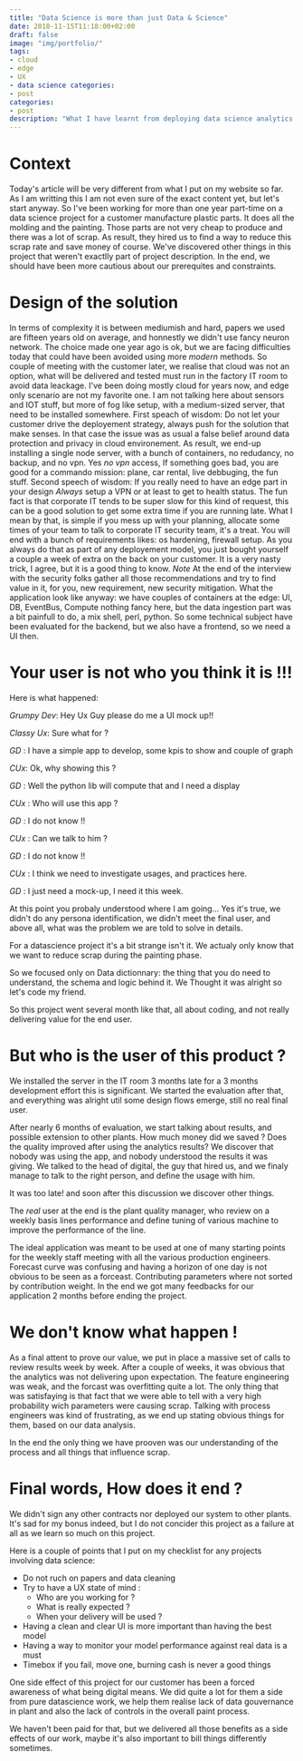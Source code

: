 ```yaml
---
title: "Data Science is more than just Data & Science"
date: 2018-11-15T11:18:00+02:00
draft: false
image: "img/portfolio/"
tags:
- cloud
- edge
- UX
- data science categories:
- post
categories:
- post
description: "What I have learnt from deploying data science analytics for a customer"
---
```


# Context
Today's article will be very different from what I put on my website so far. As
I am writting this I am not even sure of the exact content yet, but let's start anyway.
So I've been working for more than one year part-time on a data science project for a
customer manufacture plastic parts. It does all the molding and the painting.  Those parts
are not very cheap to produce and there was a lot of scrap.  As result, they hired us to
find a way to reduce this scrap rate and save money of course. We've discovered other
things in this project that weren't exactlly part of project description.  In the end, we
should have been more cautious about our prerequites and constraints.


# Design of the solution
In terms of complexity it is between mediumish and hard, papers
we used are fifteen years old on average,  and honnestly we didn't use fancy neuron
network. The choice made one year ago is ok, but we are facing difficulties today that
could have been avoided using more *modern* methods. So couple of meeting with the
customer later, we realise that cloud was not an option, what will be delivered and tested
must run in the factory IT room to avoid data leackage. I've been doing mostly cloud for
years now, and edge only scenario are not my favorite one.  I am not talking here about
sensors and IOT stuff, but more of fog like setup, with a medium-sized server, that need
to be installed somewhere. First speach of wisdom: Do not let your customer drive the
deployement strategy, always push for the solution that make senses. In that case the
issue was as usual a false belief around data protection and privacy in cloud
environement.  As result, we end-up installing a single node server, with a bunch of
containers, no redudancy, no backup, and no vpn. Yes _no vpn_ access, If something goes
bad, you are good for a commando mission: plane, car rental, live debbuging, the fun
stuff.  Second speech of wisdom: If you really need to have an edge part in your design
_Always_ setup a VPN or at least to get to health status. The fun fact is that corporate
IT tends to be super slow for this kind of request, this can be a good solution to get
some extra time if you are running late. What I mean by that, is simple if you mess up
with your planning, allocate some times of your team to talk to corporate IT security
team, it's a treat. You will end with a bunch of requirements likes: os hardening,
firewall setup. As you always do that as part of any deployement model, you just bought
yourself a couple a week of extra on the back on your customer. It is a very nasty
trick, I agree, but it is a good thing to know. *Note* At the end of the interview with
the security folks gather all those recommendations and try to find value in it, for you,
new requirement, new security mitigation. What the application look like anyway: we
have couples of containers at the edge: UI, DB, EventBus, Compute nothing fancy here,
but the data ingestion part was a bit painfull to do, a mix shell, perl, python.
So some technical subject have been evaluated for the backend, but we also have a frontend,
 so we need a UI then.

# Your user is not who you think it is !!!
Here is what happened:

_Grumpy Dev_: Hey Ux Guy please do me a UI mock up!!

_Classy Ux_: Sure what for ?

_GD_ : I have a simple app to develop, some kpis to show and couple of graph

_CUx_: Ok, why showing this ?

_GD_ : Well the python lib will compute that and I need a display

_CUx_ : Who will use this app ?

_GD_ : I do not know !!

_CUx_ : Can we talk to him ?

_GD_ : I do not know !!

_CUx_ : I think we need to investigate usages, and practices here.

_GD_ : I just need a mock-up, I need it this week.

At this point you probaly understood where I am going...
Yes it's true, we didn't do any persona identification, we didn't meet the final user,
and above all, what was the problem we are told to solve in details.

For a datascience project it's a bit strange isn't it.
We actualy only know that we want to reduce scrap during the painting phase.

So we focused only on Data dictionnary: the thing that you do need to understand, the schema and logic behind it. We Thought it was alright so let's code my friend.

So this project went several month like that, all about coding, and not really delivering
value for the end user.

# But who is the user of this product ?

We installed the server in the IT room 3 months late for a 3 months development effort this
is significant. We started the evaluation after that, and everything was alright util some
design flows emerge, still no real final user.

After nearly 6 months of evaluation, we start talking about results, and possible extension
to other plants. How much money did we saved ? Does the quality improved after using the
analytics results? We discover that nobody was using the app, and nobody understood the
results it was giving. We talked to the head of digital, the guy that hired us, and we finaly
manage to talk to the right person, and define the usage with him.

It was too late! and soon after this discussion we discover other things.

The _real_ user at the end is the plant quality manager, who review on a weekly basis lines performance and define tuning of various machine to improve the performance of the line.

The ideal application was meant to be used at one of many starting points for the weekly staff meeting with all the various production engineers. Forecast curve was confusing and having a horizon of one day is not obvious to be seen as a forceast. Contributing parameters where not sorted by contribution weight. In the end we got many feedbacks for our application 2 months before ending the project.


# We don't know what happen !
As a final attent to prove our value, we put in place a massive set of calls to review results week by week.
After a couple of weeks, it was obvious that the analytics was not delivering upon expectation. The feature engineering was weak, and the forcast was overfitting quite a lot. The only thing that was satisfaying is that fact that we were able to tell with a very high probability wich parameters were causing scrap. Talking with process engineers was kind of frustrating, as we end up stating obvious things for them, based on our data analysis.

In the end the only thing we have prooven was our understanding of the process and all things that influence scrap.

# Final words, How does it end ?

We didn't sign any other contracts nor deployed our system to other plants. It's sad for my bonus indeed, but I do not concider this project as a failure at all as we learn so much on this project.

Here is a couple of points that I put on my checklist for any projects involving data science:

* Do not ruch on papers and data cleaning
* Try to have a UX state of mind :
  * Who are you working for ?
  * What is really expected ?
  * When your delivery will be used ?
* Having a clean and clear UI is more important than having the best model
* Having a way to monitor your model performance against real data is a must
* Timebox if you fail, move one, burning cash is never a good things

One side effect of this project for our customer has been a forced awareness of what being digital means.
We did quite a lot for them a side from pure datascience work, we help them realise lack of data gouvernance in plant and also the lack of controls in the overall paint process.

We haven't been paid for that, but we delivered all those benefits as a side effects of our work, maybe it's also important to bill things differently sometimes.
